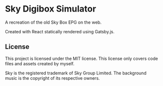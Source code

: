 # Sky Digibox Simulator

A recreation of the old Sky Box EPG on the web.

Created with React statically rendered using Gatsby.js.

## License

This project is licensed under the MIT license. This license only covers code files and assets created by myself.

Sky is the registered trademark of Sky Group Limited. The background music is the copyright of its respective owners.
